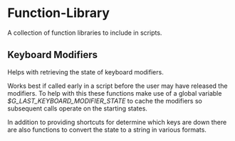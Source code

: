 # Function-Library
A collection of function libraries to include in scripts.

## Keyboard Modifiers
Helps with retrieving the state of keyboard modifiers.

Works best if called early in a script before the user may have released the modifiers. To help with this these functions make use of a global variable *$G_LAST_KEYBOARD_MODIFIER_STATE* to cache the modifiers so subsequent calls operate on the starting states.

In addition to providing shortcuts for determine which keys are down there are also functions to convert the state to a string in various formats.
